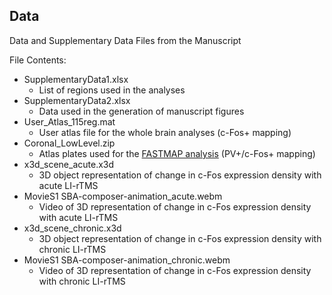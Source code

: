 ## Data

Data and Supplementary Data Files from the Manuscript

File Contents:
- SupplementaryData1.xlsx
  - List of regions used in the analyses
- SupplementaryData2.xlsx
  - Data used in the generation of manuscript figures
- User_Atlas_115reg.mat
  - User atlas file for the whole brain analyses (c-Fos+ mapping)
- Coronal_LowLevel.zip
  - Atlas plates used for the [FASTMAP analysis](https://github.com/dterstege/FASTMAP) (PV+/c-Fos+ mapping)
- x3d_scene_acute.x3d
  - 3D object representation of change in c-Fos expression density with acute LI-rTMS
- MovieS1 SBA-composer-animation_acute.webm
  - Video of 3D representation of change in c-Fos expression density with acute LI-rTMS
- x3d_scene_chronic.x3d
  - 3D object representation of change in c-Fos expression density with chronic LI-rTMS
- MovieS1 SBA-composer-animation_chronic.webm
  - Video of 3D representation of change in c-Fos expression density with chronic LI-rTMS
